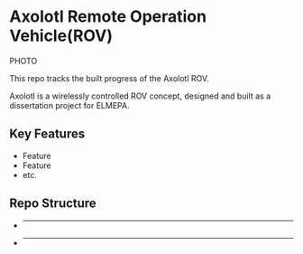 # Axolotl Remote Operation Vehicle(ROV)

PHOTO

This repo tracks the built progress of the Axolotl ROV.

Axolotl is a wirelessly controlled ROV concept, designed and built as a dissertation project for ELMEPA.

## Key Features
* Feature
* Feature
* etc.

## Repo Structure
* ------
* ------

